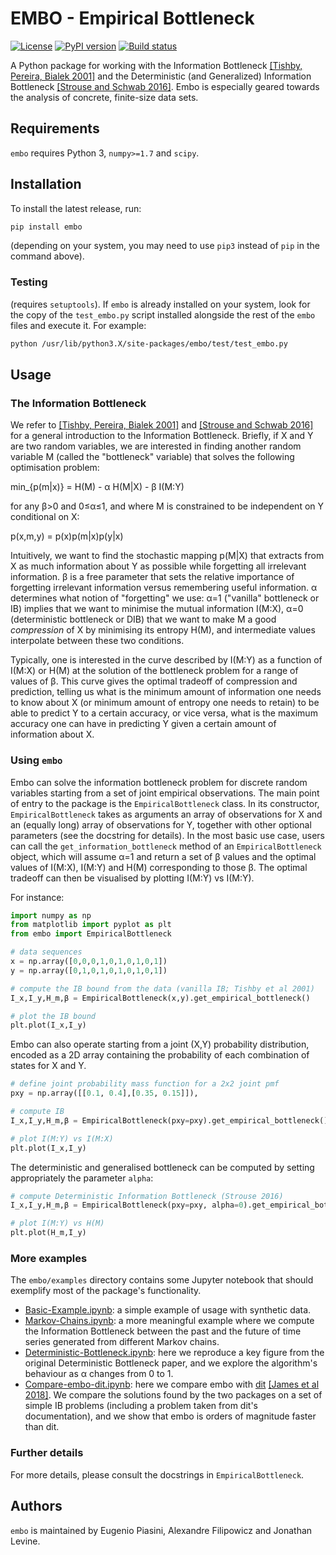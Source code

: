 # EMBO - Empirical Bottleneck
[![License](https://img.shields.io/pypi/l/embo)](https://www.gnu.org/licenses/gpl-3.0.txt)
[![PyPI version](https://img.shields.io/pypi/v/embo.svg)](https://pypi.python.org/pypi/embo/)
[![Build status](https://img.shields.io/gitlab/pipeline/epiasini/embo)](https://gitlab.com/epiasini/embo/pipelines)

A Python package for working with the Information Bottleneck [[Tishby,
Pereira, Bialek 2001]](https://arxiv.org/abs/physics/0004057) and the
Deterministic (and Generalized) Information Bottleneck [[Strouse and
Schwab 2016]](https://arxiv.org/abs/1604.00268). Embo is especially
geared towards the analysis of concrete, finite-size data sets.

## Requirements

`embo` requires Python 3, `numpy>=1.7` and `scipy`.

## Installation
To install the latest release, run:
``` bash
pip install embo
```
(depending on your system, you may need to use `pip3` instead of `pip`
in the command above).

### Testing
(requires `setuptools`). If `embo` is already installed on your
system, look for the copy of the `test_embo.py` script installed
alongside the rest of the `embo` files and execute it. For example:

``` bash
python /usr/lib/python3.X/site-packages/embo/test/test_embo.py
```

## Usage

### The Information Bottleneck
We refer to [[Tishby, Pereira, Bialek
2001]](https://arxiv.org/abs/physics/0004057) and [[Strouse and Schwab
2016]](https://arxiv.org/abs/1604.00268) for a general introduction to
the Information Bottleneck. Briefly, if X and Y are two random
variables, we are interested in finding another random variable M
(called the "bottleneck" variable) that solves the following
optimisation problem:

min_{p(m|x)} = H(M) - α H(M|X) - β I(M:Y)

for any β>0 and 0≤α≤1, and where M is constrained to be independent on
Y conditional on X:

p(x,m,y) = p(x)p(m|x)p(y|x)

Intuitively, we want to find the stochastic mapping p(M|X) that
extracts from X as much information about Y as possible while
forgetting all irrelevant information. β is a free parameter that sets
the relative importance of forgetting irrelevant information versus
remembering useful information. α determines what notion of
"forgetting" we use: α=1 ("vanilla" bottleneck or IB) implies that we
want to minimise the mutual information I(M:X), α=0 (deterministic
bottleneck or DIB) that we want to make M a good *compression* of X by
minimising its entropy H(M), and intermediate values interpolate
between these two conditions.

Typically, one is interested in the curve described by I(M:Y) as a
function of I(M:X) or H(M) at the solution of the bottleneck problem
for a range of values of β. This curve gives the optimal tradeoff of
compression and prediction, telling us what is the minimum amount of
information one needs to know about X (or minimum amount of entropy
one needs to retain) to be able to predict Y to a certain accuracy, or
vice versa, what is the maximum accuracy one can have in predicting Y
given a certain amount of information about X.

### Using `embo`
Embo can solve the information bottleneck problem for discrete random
variables starting from a set of joint empirical observations. The
main point of entry to the package is the `EmpiricalBottleneck`
class. In its constructor, `EmpiricalBottleneck` takes as arguments an
array of observations for X and an (equally long) array of
observations for Y, together with other optional parameters (see the
docstring for details). In the most basic use case, users can call the
`get_information_bottleneck` method of an `EmpiricalBottleneck`
object, which will assume α=1 and return a set of β values and the
optimal values of I(M:X), I(M:Y) and H(M) corresponding to those
β. The optimal tradeoff can then be visualised by plotting I(M:Y) vs
I(M:Y).

For instance:

``` python
import numpy as np
from matplotlib import pyplot as plt
from embo import EmpiricalBottleneck

# data sequences
x = np.array([0,0,0,1,0,1,0,1,0,1])
y = np.array([0,1,0,1,0,1,0,1,0,1])

# compute the IB bound from the data (vanilla IB; Tishby et al 2001)
I_x,I_y,H_m,β = EmpiricalBottleneck(x,y).get_empirical_bottleneck()

# plot the IB bound
plt.plot(I_x,I_y)
```

Embo can also operate starting from a joint (X,Y) probability
distribution, encoded as a 2D array containing the probability
of each combination of states for X and Y.

``` python
# define joint probability mass function for a 2x2 joint pmf
pxy = np.array([[0.1, 0.4],[0.35, 0.15]]),

# compute IB
I_x,I_y,H_m,β = EmpiricalBottleneck(pxy=pxy).get_empirical_bottleneck()

# plot I(M:Y) vs I(M:X)
plt.plot(I_x,I_y)
```

The deterministic and generalised bottleneck can be computed by
setting appropriately the parameter `alpha`:

``` python
# compute Deterministic Information Bottleneck (Strouse 2016)
I_x,I_y,H_m,β = EmpiricalBottleneck(pxy=pxy, alpha=0).get_empirical_bottleneck()

# plot I(M:Y) vs H(M)
plt.plot(H_m,I_y)
```

### More examples
The `embo/examples` directory contains some Jupyter notebook that
should exemplify most of the package's functionality.

- [Basic-Example.ipynb](embo/examples/Basic-Example.ipynb): a simple
  example of usage with synthetic data.
- [Markov-Chains.ipynb](embo/examples/Markov-Chains.ipynb): a more
  meaningful example where we compute the Information Bottleneck
  between the past and the future of time series generated from
  different Markov chains.
- [Deterministic-Bottleneck.ipynb](embo/examples/Deterministic-Bottleneck.ipynb):
  here we reproduce a key figure from the original Deterministic
  Bottleneck paper, and we explore the algorithm's behaviour as α
  changes from 0 to 1.
- [Compare-embo-dit.ipynb](embo/examples/Compare-embo-dit.ipynb): here
  we compare embo with [dit](https://pypi.org/project/dit) [[James et
  al 2018]](https://doi.org/10.21105/joss.00738). We compare the
  solutions found by the two packages on a set of simple IB problems
  (including a problem taken from dit's documentation), and we show
  that embo is orders of magnitude faster than dit.

### Further details
For more details, please consult the docstrings in
`EmpiricalBottleneck`.

## Authors
`embo` is maintained by Eugenio Piasini, Alexandre Filipowicz and
Jonathan Levine.
